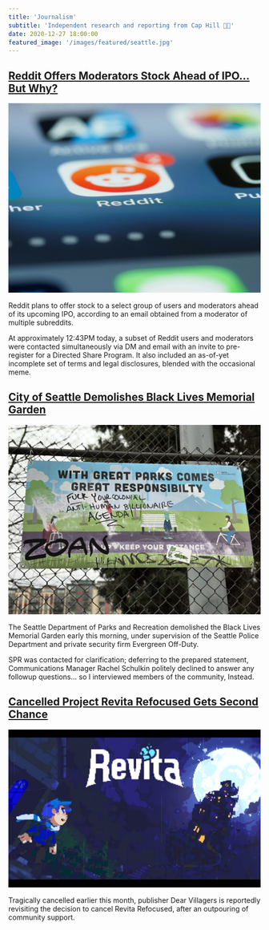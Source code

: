 ```yaml
---
title: 'Journalism'
subtitle: 'Independent research and reporting from Cap Hill‍ 🏳‍🌈'
date: 2020-12-27 18:00:00
featured_image: '/images/featured/seattle.jpg'
---
```


## [Reddit Offers Moderators Stock Ahead of IPO… But Why?](https://evhaste.com/blog/reddit-offers-stock-ahead-of-ipo)

![](/images/featured/reddit.jpg)

Reddit plans to offer stock to a select group of users and moderators ahead of its upcoming IPO, according to an email obtained from a moderator of multiple subreddits.

At approximately 12:43PM today, a subset of Reddit users and moderators were contacted simultaneously via DM and email with an invite to pre-register for a Directed Share Program. It also included an as-of-yet incomplete set of terms and legal disclosures, blended with the occasional meme.

## [City of Seattle Demolishes Black Lives Memorial Garden](https://evhaste.com/blog/city-of-seattle-demolishes-memorial-garden)

![](/images/featured/cal-anderson-sign.jpeg)

The Seattle Department of Parks and Recreation demolished the Black Lives Memorial Garden early this morning, under supervision of the Seattle Police Department and private security firm Evergreen Off-Duty.

SPR was contacted for clarification; deferring to the prepared statement, Communications Manager Rachel Schulkin politely declined to answer any followup questions... so I interviewed members of the community, Instead.

## [Cancelled Project Revita Refocused Gets Second Chance](https://evhaste.com/blog/revita-refocused)

![](/images/featured/revita_title.jpg)

Tragically cancelled earlier this month, publisher Dear Villagers is reportedly revisiting the decision to cancel Revita Refocused, after an outpouring of community support.
